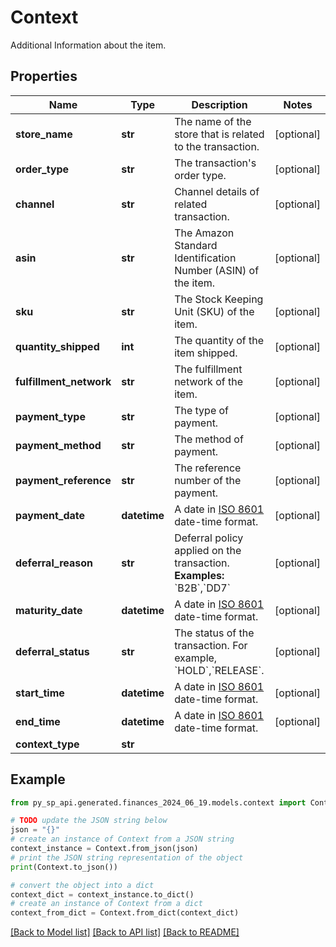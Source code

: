 # Context

Additional Information about the item.

## Properties

Name | Type | Description | Notes
------------ | ------------- | ------------- | -------------
**store_name** | **str** | The name of the store that is related to the transaction. | [optional] 
**order_type** | **str** | The transaction&#39;s order type. | [optional] 
**channel** | **str** | Channel details of related transaction. | [optional] 
**asin** | **str** | The Amazon Standard Identification Number (ASIN) of the item. | [optional] 
**sku** | **str** | The Stock Keeping Unit (SKU) of the item. | [optional] 
**quantity_shipped** | **int** | The quantity of the item shipped. | [optional] 
**fulfillment_network** | **str** | The fulfillment network of the item. | [optional] 
**payment_type** | **str** | The type of payment. | [optional] 
**payment_method** | **str** | The method of payment. | [optional] 
**payment_reference** | **str** | The reference number of the payment. | [optional] 
**payment_date** | **datetime** | A date in [ISO 8601](https://developer-docs.amazon.com/sp-api/docs/iso-8601) date-time format. | [optional] 
**deferral_reason** | **str** | Deferral policy applied on the transaction.  **Examples:** &#x60;B2B&#x60;,&#x60;DD7&#x60; | [optional] 
**maturity_date** | **datetime** | A date in [ISO 8601](https://developer-docs.amazon.com/sp-api/docs/iso-8601) date-time format. | [optional] 
**deferral_status** | **str** | The status of the transaction. For example, &#x60;HOLD&#x60;,&#x60;RELEASE&#x60;. | [optional] 
**start_time** | **datetime** | A date in [ISO 8601](https://developer-docs.amazon.com/sp-api/docs/iso-8601) date-time format. | [optional] 
**end_time** | **datetime** | A date in [ISO 8601](https://developer-docs.amazon.com/sp-api/docs/iso-8601) date-time format. | [optional] 
**context_type** | **str** |  | 

## Example

```python
from py_sp_api.generated.finances_2024_06_19.models.context import Context

# TODO update the JSON string below
json = "{}"
# create an instance of Context from a JSON string
context_instance = Context.from_json(json)
# print the JSON string representation of the object
print(Context.to_json())

# convert the object into a dict
context_dict = context_instance.to_dict()
# create an instance of Context from a dict
context_from_dict = Context.from_dict(context_dict)
```
[[Back to Model list]](../README.md#documentation-for-models) [[Back to API list]](../README.md#documentation-for-api-endpoints) [[Back to README]](../README.md)


